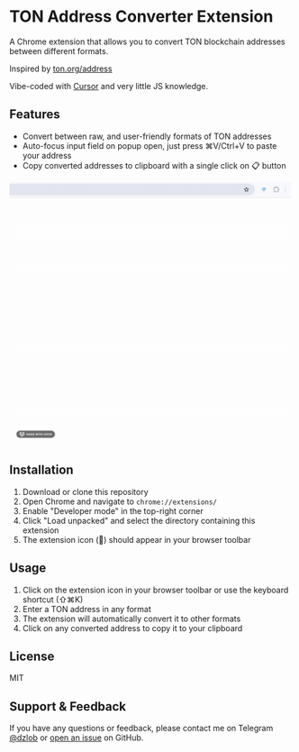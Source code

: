 # TON Address Converter Extension

A Chrome extension that allows you to convert TON blockchain addresses between different formats.

Inspired by [ton.org/address](https://ton.org/address)

Vibe-coded with [Cursor](https://cursor.com/) and very little JS knowledge.

## Features

- Convert between raw, and user-friendly formats of TON addresses
- Auto-focus input field on popup open, just press ⌘V/Ctrl+V to paste your address
- Copy converted addresses to clipboard with a single click on 📋 button

<img src="./demo.gif" width="500" alt="Demo GIF">


## Installation

1. Download or clone this repository
2. Open Chrome and navigate to `chrome://extensions/`
3. Enable "Developer mode" in the top-right corner
4. Click "Load unpacked" and select the directory containing this extension
5. The extension icon (💎) should appear in your browser toolbar

## Usage

1. Click on the extension icon in your browser toolbar or use the keyboard shortcut (⇧⌘K)
2. Enter a TON address in any format
3. The extension will automatically convert it to other formats
4. Click on any converted address to copy it to your clipboard

## License

MIT 

## Support & Feedback

If you have any questions or feedback, please contact me on Telegram [@dzlob](https://t.me/dzlob) or [open an issue](https://github.com/ddobrinskiy/ton-address-converter/issues) on GitHub.
